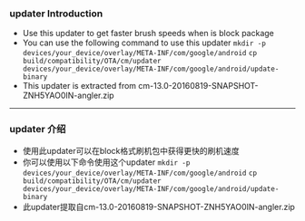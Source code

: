 ### updater Introduction

 * Use this updater to get faster brush speeds when is block package
 * You can use the following command to use this updater
   `mkdir -p devices/your_device/overlay/META-INF/com/google/android`
   `cp build/compatibility/OTA/cm/updater devices/your_device/overlay/META-INF/com/google/android/update-binary`
 * This updater is extracted from cm-13.0-20160819-SNAPSHOT-ZNH5YAO0IN-angler.zip

----------------------------------------------------------------------------------------------------------------

### updater 介绍

 * 使用此updater可以在block格式刷机包中获得更快的刷机速度
 * 你可以使用以下命令使用这个updater
   `mkdir -p devices/your_device/overlay/META-INF/com/google/android`
   `cp build/compatibility/OTA/cm/updater devices/your_device/overlay/META-INF/com/google/android/update-binary`
 * 此updater提取自cm-13.0-20160819-SNAPSHOT-ZNH5YAO0IN-angler.zip

